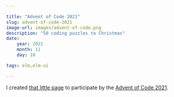 ```yaml
---

title: "Advent of Code 2021"
slug: advent-of-code-2021
image-url: images/advent-of-code.png
description: "50 coding puzzles to Christmas"
date: 
    year: 2021
    month: 11
    day: 10

tags: elm,elm-ui

---
```


I created [that little page](https://adventofcode.jakobferdinand.at/) to participate by the [Advent of Code 2021](https://adventofcode.com/2021).
